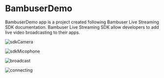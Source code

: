 # BambuserDemo
BambuserDemo app is a project created following Bambuser Live Streaming SDK documentation. Bambuser Live Streaming SDK  allow developers to add live video broadcasting to their apps.

![sdkCamera](https://user-images.githubusercontent.com/24234259/102548447-abfac380-4088-11eb-91f9-67b4eb8a894a.PNG)


![sdkMicophone](https://user-images.githubusercontent.com/24234259/102548608-e82e2400-4088-11eb-90c7-84ac45098388.PNG)


![broadcast](https://user-images.githubusercontent.com/24234259/102548706-0c8a0080-4089-11eb-8322-2dbd4a83d70a.PNG)


![connecting](https://user-images.githubusercontent.com/24234259/102548886-4bb85180-4089-11eb-8e23-fce9d1380a5e.PNG)

